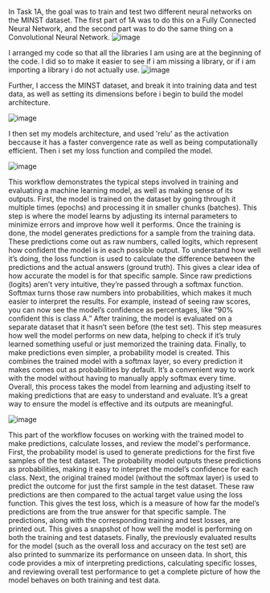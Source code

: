 In Task 1A, the goal was to train and test two different neural networks on the MINST dataset. The first part of 1A was to do this on a Fully Connected Neural Network, and the second part was to do the same thing on a Convolutional Neural Network. 
![image](https://github.com/user-attachments/assets/b508c2ff-7acf-4919-a97d-89e0bce93c28)

I arranged my code so that all the libraries I am using are at the beginning of the code. I did so to make it easier to see if i am missing a library, or if i am importing a library i do not actually use. 
![image](https://github.com/user-attachments/assets/8640dba8-00e6-4abe-9131-588998087b3f)

Further, I access the MINST dataset, and break it into training data and test data, as well as setting its dimensions before i begin to build the model architecture.

![image](https://github.com/user-attachments/assets/7835b14f-1672-4aba-8051-03e3e5d80152)

I then set my models architecture, and used 'relu' as the activation beccause it has a faster convergence rate as well as being computationally efficient. Then i set my loss function and compiled the model.

![image](https://github.com/user-attachments/assets/2c94788e-3a28-4cff-8135-6075e832cf7c)

This workflow demonstrates the typical steps involved in training and evaluating a machine learning model, as well as making sense of its outputs.
First, the model is trained on the dataset by going through it multiple times (epochs) and processing it in smaller chunks (batches). This step is where the model learns by adjusting its internal parameters to minimize errors and improve how well it performs.
Once the training is done, the model generates predictions for a sample from the training data. These predictions come out as raw numbers, called logits, which represent how confident the model is in each possible output. To understand how well it’s doing, the loss function is used to calculate the difference between the predictions and the actual answers (ground truth). This gives a clear idea of how accurate the model is for that specific sample.
Since raw predictions (logits) aren’t very intuitive, they’re passed through a softmax function. Softmax turns those raw numbers into probabilities, which makes it much easier to interpret the results. For example, instead of seeing raw scores, you can now see the model’s confidence as percentages, like “90% confident this is class A.”
After training, the model is evaluated on a separate dataset that it hasn’t seen before (the test set). This step measures how well the model performs on new data, helping to check if it’s truly learned something useful or just memorized the training data.
Finally, to make predictions even simpler, a probability model is created. This combines the trained model with a softmax layer, so every prediction it makes comes out as probabilities by default. It’s a convenient way to work with the model without having to manually apply softmax every time.
Overall, this process takes the model from learning and adjusting itself to making predictions that are easy to understand and evaluate. It’s a great way to ensure the model is effective and its outputs are meaningful.

![image](https://github.com/user-attachments/assets/cbee2285-b426-4934-bfaa-e509f262e588)

This part of the workflow focuses on working with the trained model to make predictions, calculate losses, and review the model's performance.
First, the probability model is used to generate predictions for the first five samples of the test dataset. The probability model outputs these predictions as probabilities, making it easy to interpret the model’s confidence for each class.
Next, the original trained model (without the softmax layer) is used to predict the outcome for just the first sample in the test dataset. These raw predictions are then compared to the actual target value using the loss function. This gives the test loss, which is a measure of how far the model’s predictions are from the true answer for that specific sample.
The predictions, along with the corresponding training and test losses, are printed out. This gives a snapshot of how well the model is performing on both the training and test datasets. Finally, the previously evaluated results for the model (such as the overall loss and accuracy on the test set) are also printed to summarize its performance on unseen data.
In short, this code provides a mix of interpreting predictions, calculating specific losses, and reviewing overall test performance to get a complete picture of how the model behaves on both training and test data.
